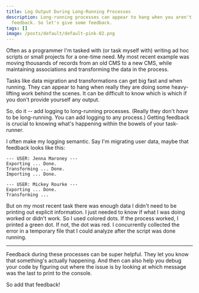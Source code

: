 ```yaml
---
title: Log Output During Long-Running Processes
description: Long-running processes can appear to hang when you aren't given
  feedback. So let's give some feedback.
tags: []
image: /posts/default/default-pink-02.png
---
```


Often as a programmer I'm tasked with (or task myself with) writing ad hoc scripts or small projects for a one-time need. My most recent example was moving thousands of records from an old CMS to a new CMS, while maintaining associations and transforming the data in the process.

Tasks like data migration and transformations can get big fast and when running. They can appear to hang when really they are doing some heavy-lifting work behind the scenes. It can be difficult to know which is which if you don't provide yourself any output.

So, do it -- add logging to long-running processes. (Really they don't _have_ to be long-running. You can add logging to any process.) Getting feedback is crucial to knowing what's happening within the bowels of your task-runner.

I often make my logging semantic. Say I'm migrating user data, maybe that feedback looks like this:

    --- USER: Jenna Maroney ---
    Exporting ... Done.
    Transforming ... Done.
    Importing ... Done.

    --- USER: Mickey Rourke ---
    Exporting ... Done.
    Transforming ...

But on my most recent task there was enough data I didn't need to be printing out explicit information. I just needed to know if what I was doing worked or didn't work. So I used colored dots. If the process worked, I printed a green dot. If not, the dot was red. I concurrently collected the error in a temporary file that I could analyze after the script was done running.

---

Feedback during these processes can be super helpful. They let you know that something's actually happening. And then can also help you debug your code by figuring out where the issue is by looking at which message was the last to print to the console.

So add that feedback!
